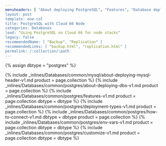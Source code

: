 ```yaml
---
menuheaders: [ "About deploying PostgreSQL", "Features", "Database deployment types", "How to connect to your PostgreSQL database", "Environment Variables", Customize your database configuration" ]
layout: post
template: one-col
title: PostgreSQL with Cloud 66 Node
categories: Databases
lead: "Using PostgreSQL on Cloud 66 for node stacks"
legacy: false
recommendedName: [ "Backup", "Replication" ]
recommendedLinks: [ "backup.html", "replication.html" ]
permalink: /:collection/:path
---
```


{% assign dbtype = "postgres" %}

<a href="#about-deploying-{{ dbtype }}"></a>{% include _inlines/Databases/common/mysql/about-deploying-mysql-header-v1.md  product = page.collection %}
{% include _inlines/Databases/common/postgres/about-deploying-dbs-v1.md  product = page.collection %}
<a href="#features"></a>{% include _inlines/Databases/common/postgres/features-v1.md  product = page.collection dbtype = dbtype %}
<a href="#database-deployment-types"></a>{% include _inlines/Databases/common/postgres/deployment-types-v1.md  product = page.collection %}
<a href="#how-to-connect-to-your-postgresql-database"></a>{% include _inlines/Databases/common/postgres/how-to-connect-v1.md dbtype = dbtype product = page.collection %}
<a href="#environment-variables"></a>{% include _inlines/Databases/common/postgres/env-vars-v1.md  product = page.collection dbtype = dbtype %} 
<a href="#customize-your-database-configuration"></a>{% include _inlines/Databases/common/postgres/customize-v1.md  product = page.collection dbtype = dbtype %}

